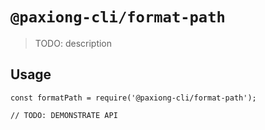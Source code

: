 # `@paxiong-cli/format-path`

> TODO: description

## Usage

```
const formatPath = require('@paxiong-cli/format-path');

// TODO: DEMONSTRATE API
```
